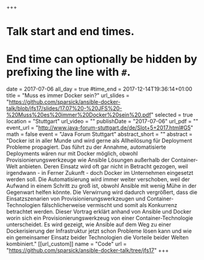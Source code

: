 +++
# Talk start and end times.
# End time can optionally be hidden by prefixing the line with `#`.
date = 2017-07-06
all_day = true
#time_end = 2017-12-14T19:36:14+01:00
title = "Muss es immer Docker sein?"
url_slides = "https://github.com/sparsick/ansible-docker-talk/blob/jfs17/slides/17.07%20-%20JFS%20-%20Muss%20es%20immer%20Docker%20sein%20.pdf"
selected = true
location = "Stuttgart"
url_video = ""
publishDate = "2017-07-06"
url_pdf = ""
event_url = "http://www.java-forum-stuttgart.de/de/Slot+5+2017.html#G5"
math = false
event = "Java Forum Stuttgart"
abstract_short = ""
abstract = "Docker ist in aller Munde und wird gerne als Allheilösung für Deployment Probleme propagiert. Das führt zu der Annahme, automatisierte Deployments wären nur mit Docker möglich, obwohl Provisionierungswerkzeuge wie Ansible Lösungen außerhalb der Container-Welt anbieten. Deren Einsatz wird oft gar nicht in Betracht gezogen, weil irgendwann - in Ferner Zukunft - doch Docker im Unternehmen eingesetzt werden soll. Die Automatisierung wird immer weiter verschoben, weil der Aufwand in einem Schritt zu groß ist, obwohl Ansible mit wenig Mühe in der Gegenwart helfen könnte. Die Verwirrung wird dadurch vergrößert, dass die Einsatzszenarien von Provisionierungswerkzeugen und Container-Technologien fälschlicherweise vermischt und somit als Konkurrenz betrachtet werden. Dieser Vortrag erklärt anhand von Ansible und Docker worin sich ein Provisionierungswerkzeug von einer Container-Technologie unterscheidet. Es wird gezeigt, wie Ansible auf dem Weg zu einer Dockerisierung der Infrastruktur jetzt schon Probleme lösen kann und wie ein gemeinsamer Einsatz beider Technologien die Vorteile beider Welten kombiniert."
[[url_custom]]
name = "Code"
url = "https://github.com/sparsick/ansible-docker-talk/tree/jfs17"
+++
